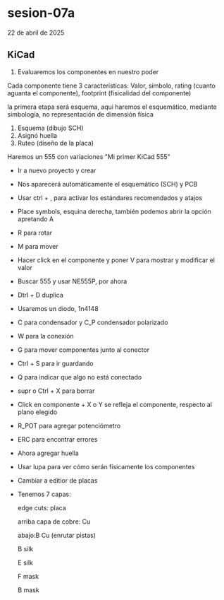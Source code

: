 # sesion-07a

22 de abril de 2025

## KiCad

1. Evaluaremos los componentes en nuestro poder

Cada componente tiene 3 características: Valor, símbolo, rating (cuanto aguanta el componente), footprint (fisicalidad del componente)

la primera etapa será esquema, aqui haremos el esquemático, mediante simbología, no representación de dimensión física

1. Esquema (dibujo SCH)
2. Asignó huella
3. Ruteo (diseño de la placa)

Haremos un 555 con variaciones "Mi primer KiCad 555"

- Ir a nuevo proyecto y crear
- Nos aparecerá automáticamente el esquemático (SCH) y PCB
- Usar ctrl + , para activar los estándares recomendados y atajos
- Place symbols, esquina derecha, también podemos abrir la opción apretando A
- R para rotar
- M para mover
- Hacer click en el componente y poner V para  mostrar y modificar el valor
- Buscar 555 y usar NE555P, por ahora
- Dtrl + D duplica
- Usaremos un diodo, 1n4148
- C para condensador y C_P condensador polarizado
- W para la conexión
- G para mover componentes junto al conector
- Ctrl + S para ir guardando
- Q para indicar que algo no está conectado
- supr o Ctrl + X para borrar
- Click en componente + X o Y se refleja el componente, respecto al plano elegido
- R_POT para agregar potenciómetro
- ERC para encontrar errores
- Ahora agregar huella
- Usar lupa para ver cómo serán físicamente los componentes
- Cambiar a editior de placas
- Tenemos 7 capas:
  
  edge cuts: placa
  
  arriba capa de cobre: Cu
  
  abajo:B Cu (enrutar pistas)
  
  B silk
  
  E silk
  
  F mask
  
  B mask
  